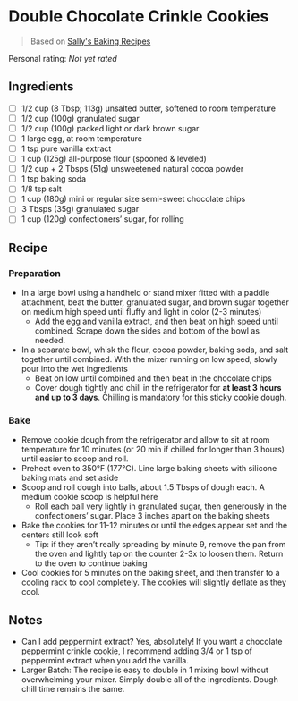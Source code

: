 # Double Chocolate Crinkle Cookies

> Based on [Sally's Baking Recipes](https://sallysbakingaddiction.com/double-chocolate-crinkle-cookies/#tasty-recipes-71008)

<!-- {cts} rating=0; (User can specify rating on scale of 1-5) -->

Personal rating: *Not yet rated*

<!-- {cte} -->

<!-- {cts} name_image=None; (User can specify image name) -->

<!-- TODO: Capture image -->

<!-- {cte} -->

## Ingredients

- [ ] 1/2 cup (8 Tbsp; 113g) unsalted butter, softened to room temperature
- [ ] 1/2 cup (100g) granulated sugar
- [ ] 1/2 cup (100g) packed light or dark brown sugar
- [ ] 1 large egg, at room temperature
- [ ] 1 tsp pure vanilla extract
- [ ] 1 cup (125g) all-purpose flour (spooned & leveled)
- [ ] 1/2 cup + 2 Tbsps (51g) unsweetened natural cocoa powder
- [ ] 1 tsp baking soda
- [ ] 1/8 tsp salt
- [ ] 1 cup (180g) mini or regular size semi-sweet chocolate chips
- [ ] 3 Tbsps (35g) granulated sugar
- [ ] 1 cup (120g) confectioners’ sugar, for rolling

## Recipe

### Preparation

- In a large bowl using a handheld or stand mixer fitted with a paddle attachment, beat the butter, granulated sugar, and brown sugar together on medium high speed until fluffy and light in color (2-3 minutes)
    - Add the egg and vanilla extract, and then beat on high speed until combined. Scrape down the sides and bottom of the bowl as needed.
- In a separate bowl, whisk the flour, cocoa powder, baking soda, and salt together until combined. With the mixer running on low speed, slowly pour into the wet ingredients
    - Beat on low until combined and then beat in the chocolate chips
    - Cover dough tightly and chill in the refrigerator for **at least 3 hours and up to 3 days**. Chilling is mandatory for this sticky cookie dough.

### Bake

- Remove cookie dough from the refrigerator and allow to sit at room temperature for 10 minutes (or 20 min if chilled for longer than 3 hours) until easier to scoop and roll.
- Preheat oven to 350°F (177°C). Line large baking sheets with silicone baking mats and set aside
- Scoop and roll dough into balls, about 1.5 Tbsps of dough each. A medium cookie scoop is helpful here
    - Roll each ball very lightly in granulated sugar, then generously in the confectioners’ sugar. Place 3 inches apart on the baking sheets
- Bake the cookies for 11-12 minutes or until the edges appear set and the centers still look soft
    - Tip: if they aren’t really spreading by minute 9, remove the pan from the oven and lightly tap on the counter 2-3x to loosen them. Return to the oven to continue baking
- Cool cookies for 5 minutes on the baking sheet, and then transfer to a cooling rack to cool completely. The cookies will slightly deflate as they cool.

## Notes

- Can I add peppermint extract? Yes, absolutely! If you want a chocolate peppermint crinkle cookie, I recommend adding 3/4 or 1 tsp of peppermint extract when you add the vanilla.
- Larger Batch: The recipe is easy to double in 1 mixing bowl without overwhelming your mixer. Simply double all of the ingredients. Dough chill time remains the same.
